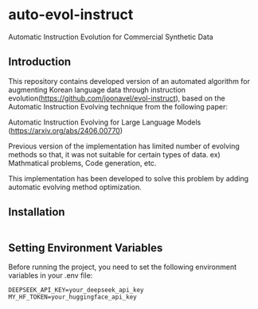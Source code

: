 # auto-evol-instruct
Automatic Instruction Evolution for Commercial Synthetic Data

## Introduction
This repository contains developed version of an automated algorithm for augmenting Korean language data through instruction evolution(https://github.com/joonavel/evol-instruct), based on the Automatic Instruction Evolving technique from the following paper:

Automatic Instruction Evolving for Large Language Models
(https://arxiv.org/abs/2406.00770)

Previous version of the implementation has limited number of evolving methods so that, it was not suitable for certain types of data. ex) Mathmatical problems, Code generation, etc.

This implementation has been developed to solve this problem by adding automatic evolving method optimization.

## Installation
```
```

## Setting Environment Variables
Before running the project, you need to set the following environment variables in your .env file:
```
DEEPSEEK_API_KEY=your_deepseek_api_key
MY_HF_TOKEN=your_huggingface_api_key
```